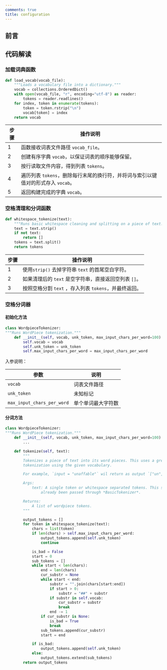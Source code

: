 ```yaml
---
comments: true
title: configuration
---
```

## 前言

## 代码解读

### 加载词典函数

```python
def load_vocab(vocab_file):
    """Loads a vocabulary file into a dictionary."""
    vocab = collections.OrderedDict()
    with open(vocab_file, "r", encoding="utf-8") as reader:
        tokens = reader.readlines()
    for index, token in enumerate(tokens):
        token = token.rstrip("\n")
        vocab[token] = index
    return vocab
```

| 步骤 | 操作说明                                                                          |
| ---- | --------------------------------------------------------------------------------- |
| 1    | 函数接收词表文件路径 `vocab_file`。                                               |
| 2    | 创建有序字典 `vocab`，以保证词表的顺序能够保留。                                  |
| 3    | 按行读取文件内容，得到列表 `tokens`。                                             |
| 4    | 遍历列表 `tokens`，删除每行末尾的换行符，并将词与索引以键值对的形式存入 `vocab`。 |
| 5    | 返回构建完成的字典 `vocab`。                                                      |

### 空格清理和分词函数

```python
def whitespace_tokenize(text):
    """Runs basic whitespace cleaning and splitting on a piece of text."""
    text = text.strip()
    if not text:
        return []
    tokens = text.split()
    return tokens
```

| 步骤 | 操作说明                                              |
| ---- | ----------------------------------------------------- |
| 1    | 使用`strip()` 去掉字符串 `text` 的首尾空白字符。      |
| 2    | 如果清理后的 `text` 是空字符串，直接返回空列表 `[]`。 |
| 3    | 按照空格分割 `text` ，存入列表 `tokens`，并最终返回。 |

### 空格分词器

#### 初始化方法

```python
class WordpieceTokenizer:
"""Runs WordPiece tokenization."""
    def __init__(self, vocab, unk_token, max_input_chars_per_word=100):
        self.vocab = vocab
        self.unk_token = unk_token
        self.max_input_chars_per_word = max_input_chars_per_word
```

入参说明：

| 参数                       | 说明               |
| -------------------------- | ------------------ |
| `vocab`                    | 词表文件路径       |
| `unk_token`                | 未知标记           |
| `max_input_chars_per_word` | 单个单词最大字符数 |

#### 分词方法

```python
class WordpieceTokenizer:
"""Runs WordPiece tokenization."""
    def __init__(self, vocab, unk_token, max_input_chars_per_word=100):
        ...

    def tokenize(self, text):
        """
        Tokenizes a piece of text into its word pieces. This uses a greedy longest-match-first algorithm to perform
        tokenization using the given vocabulary.

        For example, `input = "unaffable"` wil return as output `["un", "##aff", "##able"]`.

        Args:
            text: A single token or whitespace separated tokens. This should have
                already been passed through *BasicTokenizer*.

        Returns:
            A list of wordpiece tokens.
        """

        output_tokens = []
        for token in whitespace_tokenize(text):
            chars = list(token)
            if len(chars) > self.max_input_chars_per_word:
                output_tokens.append(self.unk_token)
                continue

            is_bad = False
            start = 0
            sub_tokens = []
            while start < len(chars):
                end = len(chars)
                cur_substr = None
                while start < end:
                    substr = "".join(chars[start:end])
                    if start > 0:
                        substr = "##" + substr
                    if substr in self.vocab:
                        cur_substr = substr
                        break
                    end -= 1
                if cur_substr is None:
                    is_bad = True
                    break
                sub_tokens.append(cur_substr)
                start = end

            if is_bad:
                output_tokens.append(self.unk_token)
            else:
                output_tokens.extend(sub_tokens)
        return output_tokens
```
